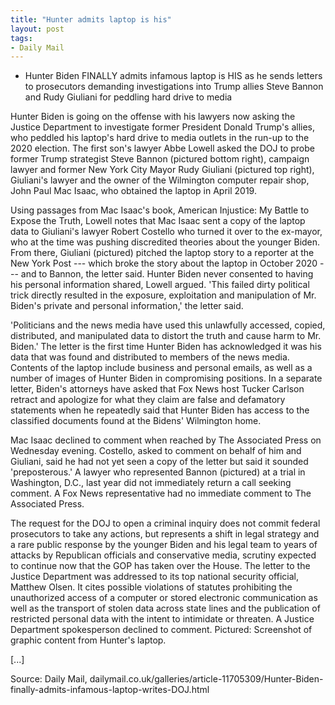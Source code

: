 ```yaml
---
title: "Hunter admits laptop is his"
layout: post
tags:
- Daily Mail
---
```


- Hunter Biden FINALLY admits infamous laptop is HIS as he sends letters to prosecutors demanding investigations into Trump allies Steve Bannon and Rudy Giuliani for peddling hard drive to media

Hunter Biden is going on the offense with his lawyers now asking the Justice Department to investigate former President Donald Trump's allies, who peddled his laptop's hard drive to media outlets in the run-up to the 2020 election. The first son's lawyer Abbe Lowell asked the DOJ to probe former Trump strategist Steve Bannon (pictured bottom right), campaign lawyer and former New York City Mayor Rudy Giuliani (pictured top right), Giuliani's lawyer and the owner of the Wilmington computer repair shop, John Paul Mac Isaac, who obtained the laptop in April 2019.

Using passages from Mac Isaac's book, American Injustice: My Battle to Expose the Truth, Lowell notes that Mac Isaac sent a copy of the laptop data to Giuliani's lawyer Robert Costello who turned it over to the ex-mayor, who at the time was pushing discredited theories about the younger Biden. From there, Giuliani (pictured) pitched the laptop story to a reporter at the New York Post --- which broke the story about the laptop in October 2020 --- and to Bannon, the letter said. Hunter Biden never consented to having his personal information shared, Lowell argued. 'This failed dirty political trick directly resulted in the exposure, exploitation and manipulation of Mr. Biden's private and personal information,' the letter said.

'Politicians and the news media have used this unlawfully accessed, copied, distributed, and manipulated data to distort the truth and cause harm to Mr. Biden.' The letter is the first time Hunter Biden has acknowledged it was his data that was found and distributed to members of the news media. Contents of the laptop include business and personal emails, as well as a number of images of Hunter Biden in compromising positions. In a separate letter, Biden's attorneys have asked that Fox News host Tucker Carlson retract and apologize for what they claim are false and defamatory statements when he repeatedly said that Hunter Biden has access to the classified documents found at the Bidens' Wilmington home.

Mac Isaac declined to comment when reached by The Associated Press on Wednesday evening. Costello, asked to comment on behalf of him and Giuliani, said he had not yet seen a copy of the letter but said it sounded 'preposterous.' A lawyer who represented Bannon (pictured) at a trial in Washington, D.C., last year did not immediately return a call seeking comment. A Fox News representative had no immediate comment to The Associated Press.

The request for the DOJ to open a criminal inquiry does not commit federal prosecutors to take any actions, but represents a shift in legal strategy and a rare public response by the younger Biden and his legal team to years of attacks by Republican officials and conservative media, scrutiny expected to continue now that the GOP has taken over the House. The letter to the Justice Department was addressed to its top national security official, Matthew Olsen. It cites possible violations of statutes prohibiting the unauthorized access of a computer or stored electronic communication as well as the transport of stolen data across state lines and the publication of restricted personal data with the intent to intimidate or threaten. A Justice Department spokesperson declined to comment. Pictured: Screenshot of graphic content from Hunter's laptop.

\[...\]

Source: Daily Mail, dailymail.co.uk/galleries/article-11705309/Hunter-Biden-finally-admits-infamous-laptop-writes-DOJ.html
